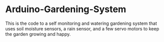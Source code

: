# Arduino-Gardening-System
This is the code to a self monitoring and watering gardening system that uses soil moisture sensors, a rain sensor, and a few servo motors to keep the garden growing and happy. 
